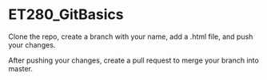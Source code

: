 # ET280_GitBasics

Clone the repo, create a branch with your name, add a <name>.html file, and push your changes.

After pushing your changes, create a pull request to merge your branch into master.